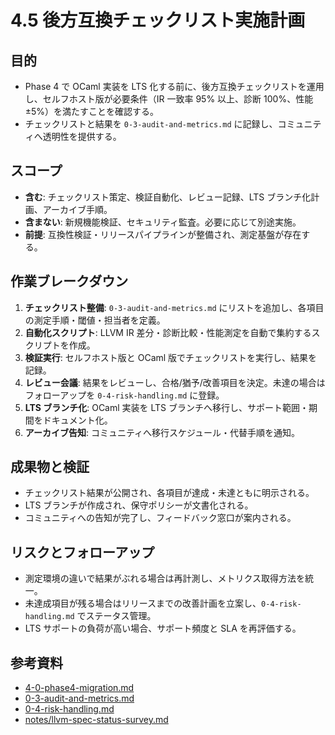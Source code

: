 # 4.5 後方互換チェックリスト実施計画

## 目的
- Phase 4 で OCaml 実装を LTS 化する前に、後方互換チェックリストを運用し、セルフホスト版が必要条件（IR 一致率 95% 以上、診断 100%、性能 ±5%）を満たすことを確認する。
- チェックリストと結果を `0-3-audit-and-metrics.md` に記録し、コミュニティへ透明性を提供する。

## スコープ
- **含む**: チェックリスト策定、検証自動化、レビュー記録、LTS ブランチ化計画、アーカイブ手順。
- **含まない**: 新規機能検証、セキュリティ監査。必要に応じて別途実施。
- **前提**: 互換性検証・リリースパイプラインが整備され、測定基盤が存在する。

## 作業ブレークダウン
1. **チェックリスト整備**: `0-3-audit-and-metrics.md` にリストを追加し、各項目の測定手順・閾値・担当者を定義。
2. **自動化スクリプト**: LLVM IR 差分・診断比較・性能測定を自動で集約するスクリプトを作成。
3. **検証実行**: セルフホスト版と OCaml 版でチェックリストを実行し、結果を記録。
4. **レビュー会議**: 結果をレビューし、合格/猶予/改善項目を決定。未達の場合はフォローアップを `0-4-risk-handling.md` に登録。
5. **LTS ブランチ化**: OCaml 実装を LTS ブランチへ移行し、サポート範囲・期間をドキュメント化。
6. **アーカイブ告知**: コミュニティへ移行スケジュール・代替手順を通知。

## 成果物と検証
- チェックリスト結果が公開され、各項目が達成・未達ともに明示される。
- LTS ブランチが作成され、保守ポリシーが文書化される。
- コミュニティへの告知が完了し、フィードバック窓口が案内される。

## リスクとフォローアップ
- 測定環境の違いで結果がぶれる場合は再計測し、メトリクス取得方法を統一。
- 未達成項目が残る場合はリリースまでの改善計画を立案し、`0-4-risk-handling.md` でステータス管理。
- LTS サポートの負荷が高い場合、サポート頻度と SLA を再評価する。

## 参考資料
- [4-0-phase4-migration.md](4-0-phase4-migration.md)
- [0-3-audit-and-metrics.md](0-3-audit-and-metrics.md)
- [0-4-risk-handling.md](0-4-risk-handling.md)
- [notes/llvm-spec-status-survey.md](../../notes/llvm-spec-status-survey.md)

